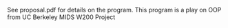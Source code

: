 See proposal.pdf for details on the program.
This program is a play on OOP from UC Berkeley MIDS W200 Project
